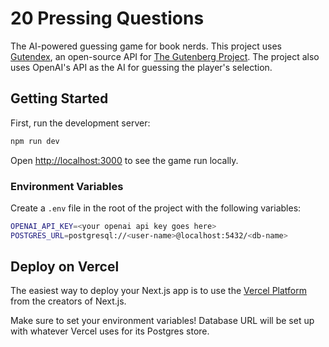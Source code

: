 # 20 Pressing Questions

The AI-powered guessing game for book nerds. This project uses [Gutendex](gutendex.com), an open-source API for [The Gutenberg Project](gutenberg.org). The project also uses OpenAI's API as the AI for guessing the player's selection.

## Getting Started

First, run the development server:

```bash
npm run dev
```

Open [http://localhost:3000](http://localhost:3000) to see the game run locally.

### Environment Variables

Create a `.env` file in the root of the project with the following variables:
```bash
OPENAI_API_KEY=<your openai api key goes here>
POSTGRES_URL=postgresql://<user-name>@localhost:5432/<db-name>
```
## Deploy on Vercel

The easiest way to deploy your Next.js app is to use the [Vercel Platform](https://vercel.com/new?utm_medium=default-template&filter=next.js&utm_source=create-next-app&utm_campaign=create-next-app-readme) from the creators of Next.js.

Make sure to set your environment variables! Database URL will be set up with whatever Vercel uses for its Postgres store. 